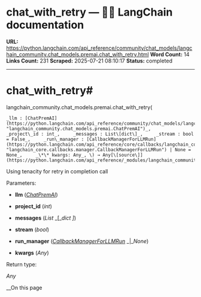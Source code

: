 # chat_with_retry — 🦜🔗 LangChain  documentation

**URL:** https://python.langchain.com/api_reference/community/chat_models/langchain_community.chat_models.premai.chat_with_retry.html
**Word Count:** 14
**Links Count:** 231
**Scraped:** 2025-07-21 08:10:17
**Status:** completed

---

# chat\_with\_retry\#

langchain\_community.chat\_models.premai.chat\_with\_retry\(

    _llm : [ChatPremAI](https://python.langchain.com/api_reference/community/chat_models/langchain_community.chat_models.premai.ChatPremAI.html#langchain_community.chat_models.premai.ChatPremAI "langchain_community.chat_models.premai.ChatPremAI")_,     _project\_id : int_,     _messages : List\[dict\]_,     _stream : bool = False_,     _run\_manager : [CallbackManagerForLLMRun](https://python.langchain.com/api_reference/core/callbacks/langchain_core.callbacks.manager.CallbackManagerForLLMRun.html#langchain_core.callbacks.manager.CallbackManagerForLLMRun "langchain_core.callbacks.manager.CallbackManagerForLLMRun") | None = None_,     _\*\* kwargs: Any_, \) → Any[\[source\]](https://python.langchain.com/api_reference/_modules/langchain_community/chat_models/premai.html#chat_with_retry)\#     

Using tenacity for retry in completion call

Parameters:     

  * **llm** \([_ChatPremAI_](https://python.langchain.com/api_reference/community/chat_models/langchain_community.chat_models.premai.ChatPremAI.html#langchain_community.chat_models.premai.ChatPremAI "langchain_community.chat_models.premai.ChatPremAI")\)

  * **project\_id** \(_int_\)

  * **messages** \(_List_ _\[__dict_ _\]_\)

  * **stream** \(_bool_\)

  * **run\_manager** \([_CallbackManagerForLLMRun_](https://python.langchain.com/api_reference/core/callbacks/langchain_core.callbacks.manager.CallbackManagerForLLMRun.html#langchain_core.callbacks.manager.CallbackManagerForLLMRun "langchain_core.callbacks.manager.CallbackManagerForLLMRun") _|__None_\)

  * **kwargs** \(_Any_\)

Return type:     

_Any_

__On this page